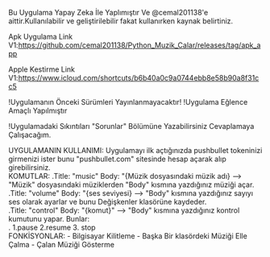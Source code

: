  Bu Uygulama Yapay Zeka İle Yaplımıştır Ve @cemal201138'e aittir.Kullanılabilir ve geliştirilebilir fakat kullanırken kaynak belirtiniz. 

 Apk Uygulama Link V1:https://github.com/cemal201138/Python_Muzik_Calar/releases/tag/apk_app

 
 Apple Kestirme Link V1:https://www.icloud.com/shortcuts/b6b40a0c9a0744ebb8e58b90a8f31cc5
 
  !Uygulamanın Önceki Sürümleri Yayınlanmayacaktır!       !Uygulama Eğlence Amaçlı Yapılmıştır                                                                                                                                                                                                                                                                                                                                                                                                                                                                                            
  
  !Uygulamadaki Sıkıntıları "Sorunlar" Bölümüne Yazabilirsiniz Cevaplamaya Çalışacağım.



  UYGULAMANIN KULLANIMI:
    Uygulamayı ilk açtığınızda pushbullet tokeninizi girmenizi ister bunu                  "pushbullet.com" sitesinde hesap açarak alıp girebilirsiniz.                                                                                                                         
      KOMUTLAR:
        .Title: "music" Body: "{Müzik dosyasındaki müzik adı} --> "Müzik" dosyasındaki müziklerden "Body" kısmına yazdığınız müziği açar.                                   
        .Title: "volume" Body: "{ses seviyesi} --> "Body" kısmına yazdığınız sayıyı ses olarak ayarlar ve bunu Değişkenler klasörüne kaydeder.                                                                                                                                                                                                          
        .Title: "control" Body: "{komut}" --> "Body" kısmına yazdığınız kontrol kumutunu yapar. Bunlar:                                                                                                                                                  
                    . 1.pause 2.resume 3. stop                                                                                                                           
         FONKİSYONLAR:
          - Bilgisayar Kilitleme
          - Başka Bir klasördeki Müziği Elle Çalma
          - Çalan Müziği Gösterme
         
